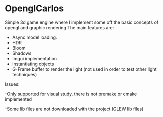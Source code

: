 # OpenglCarlos
 
Simple 3d game engine where I implement some off the basic concepts of opengl and graphic rendering
The main features are:

- Async model loading.
- HDR
- Bloom
- Shadows
- Imgui implementation
- instantiating objects
- G-Frame buffer to render the light (not used in order to test other light techniques)

Issues:

-Only supported for visual study, there is not premake or cmake implemented

-Some lib files are not downloaded with the project (GLEW lib files)
